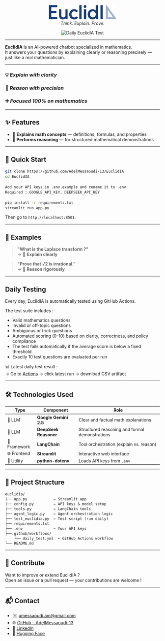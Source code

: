 <p align="center">
  <img src="assets/euclidia_logo.png" alt="EuclidIA Logo" width="220"><br>
  <em>Think. Explain. Prove.</em>
</p>

<p align="center">
  <img src="https://github.com/AdelMessaoudi-13/EuclidIA/actions/workflows/daily_test.yml/badge.svg" alt="Daily EuclidIA Test"/>
</p>

---

**EuclidIA** is an AI-powered chatbot specialized in mathematics.  
It answers your questions by explaining clearly or reasoning precisely — just like a real mathematician.

---

### 💡 *Explain with clarity*  
### 🧠 *Reason with precision*  
### ➕ *Focused 100% on mathematics*

---

## ✨ Features

- 📘 **Explains math concepts** — definitions, formulas, and properties  
- 🧠 **Performs reasoning** — for structured mathematical demonstrations

---

## 🚀 Quick Start

```bash
git clone https://github.com/AdelMessaoudi-13/EuclidIA
cd EuclidIA

Add your API keys in .env.example and rename it to .env
Required : GOOGLE_API_KEY, DEEPSEEK_API_KEY

pip install -r requirements.txt
streamlit run app.py
```

Then go to `http://localhost:8501`.

---

## 💬 Examples

> **"What is the Laplace transform ?"**  
> → 📘 **Explain clearly**

> **"Prove that √2 is irrational."**  
> → 🧠 **Reason rigorously**

---

## Daily Testing

Every day, EuclidIA is automatically tested using GitHub Actions.

The test suite includes :
- Valid mathematics questions
- Invalid or off-topic questions
- Ambiguous or trick questions
- Automated scoring (0–10) based on clarity, correctness, and policy compliance
- The test fails automatically if the average score is below a fixed threshold
- Exactly 10 test questions are evaluated per run

📊 Latest daily test result :  
→ Go to [Actions](https://github.com/AdelMessaoudi-13/EuclidIA/actions) → click latest run → download CSV artifact

---

## 🛠 Technologies Used

| Type         | Component             | Role                                               |
|--------------|-----------------------|----------------------------------------------------|
| 🧠 LLM        | **Google Gemini 2.5** | Clear and factual math explanations                |
| 🧠 LLM        | **DeepSeek Reasoner** | Structured reasoning and formal demonstrations     |
| 🧩 Framework  | **LangChain**         | Tool orchestration (explain vs. reason)            |
| 🌐 Frontend   | **Streamlit**         | Interactive web interface                          |
| 🔐 Utility    | **python-dotenv**     | Loads API keys from `.env`                         |

---

## 📁 Project Structure

```
euclidia/
├── app.py            ← Streamlit app
├── config.py         ← API keys & model setup
├── tools.py          ← LangChain tools
├── agent_logic.py    ← Agent orchestration logic
├── test_euclidia.py  ← Test script (run daily)
├── requirements.txt
├── .env              ← Your API keys
├──.github/workflows/  
    └── daily_test.yml  ← GitHub Actions workflow
└── README.md
```

---

## 🤝 Contribute

Want to improve or extend EuclidIA ?  
Open an issue or a pull request — your contributions are welcome !

---

## 📬 Contact

- ✉️ amessaoudi.am@gmail.com  
- 🌐 [GitHub – AdelMessaoudi-13](https://github.com/AdelMessaoudi-13)  
- 🔗 [LinkedIn](https://www.linkedin.com/in/adel-messaoudi-831358132)  
- 🤗 [Hugging Face](https://huggingface.co/AdelMessaoudi-13)
